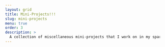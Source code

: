 ```yaml
---
layout: grid
title: Mini-Projects!!!
slug: mini-projects
menu: true
order: 3
description: >
  A collection of miscellaneous mini-projects that I work on in my spare time.
---
```

